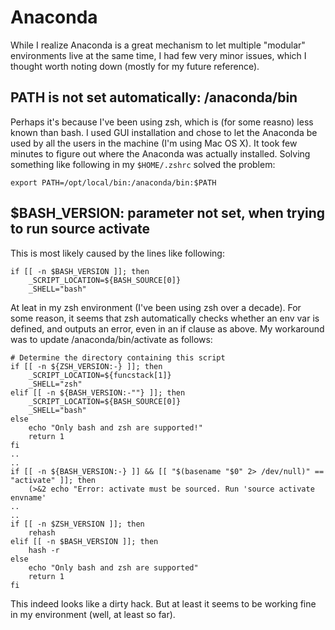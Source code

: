 # Anaconda

While I realize Anaconda is a great mechanism to let multiple "modular" environments live at the same time, I had few very minor issues, which I thought worth noting down (mostly for my future reference).

## PATH is not set automatically: /anaconda/bin

Perhaps it's because I've been using zsh, which is (for some reasno) less known than bash. I used GUI installation and chose to let the Anaconda be used by all the users in the machine (I'm using Mac OS X). It took few minutes to figure out where the Anaconda was actually installed. Solving something like following in my `$HOME/.zshrc` solved the problem: 

```
export PATH=/opt/local/bin:/anaconda/bin:$PATH
```

## $BASH_VERSION: parameter not set, when trying to run source activate

This is most likely caused by the lines like following: 

```
if [[ -n $BASH_VERSION ]]; then
    _SCRIPT_LOCATION=${BASH_SOURCE[0]}
    _SHELL="bash"
```

At leat in my zsh environment (I've been using zsh over a decade). For some reason, it seems that zsh automatically checks whether an env var is defined, and outputs an error, even in an if clause as above. My workaround was to update /anaconda/bin/activate as follows: 

```
# Determine the directory containing this script
if [[ -n ${ZSH_VERSION:-} ]]; then
    _SCRIPT_LOCATION=${funcstack[1]}
    _SHELL="zsh"
elif [[ -n ${BASH_VERSION:-""} ]]; then
    _SCRIPT_LOCATION=${BASH_SOURCE[0]}
    _SHELL="bash"
else
    echo "Only bash and zsh are supported!"
    return 1
fi
..
..
if [[ -n ${BASH_VERSION:-} ]] && [[ "$(basename "$0" 2> /dev/null)" == "activate" ]]; then
    (>&2 echo "Error: activate must be sourced. Run 'source activate envname'
..
..
if [[ -n $ZSH_VERSION ]]; then
    rehash
elif [[ -n $BASH_VERSION ]]; then
    hash -r
else
    echo "Only bash and zsh are supported"
    return 1
fi
```

This indeed looks like a dirty hack. But at least it seems to be working fine in my environment (well, at least so far). 

